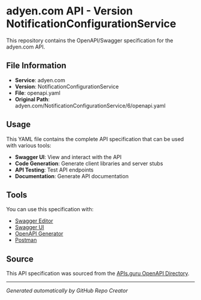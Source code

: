 # adyen.com API - Version NotificationConfigurationService

This repository contains the OpenAPI/Swagger specification for the adyen.com API.

## File Information

- **Service**: adyen.com
- **Version**: NotificationConfigurationService
- **File**: openapi.yaml
- **Original Path**: adyen.com/NotificationConfigurationService/6/openapi.yaml

## Usage

This YAML file contains the complete API specification that can be used with various tools:

- **Swagger UI**: View and interact with the API
- **Code Generation**: Generate client libraries and server stubs
- **API Testing**: Test API endpoints
- **Documentation**: Generate API documentation

## Tools

You can use this specification with:

- [Swagger Editor](https://editor.swagger.io/)
- [Swagger UI](https://swagger.io/tools/swagger-ui/)
- [OpenAPI Generator](https://openapi-generator.tech/)
- [Postman](https://www.postman.com/)

## Source

This API specification was sourced from the [APIs.guru OpenAPI Directory](https://github.com/APIs-guru/openapi-directory).

---

*Generated automatically by GitHub Repo Creator*
